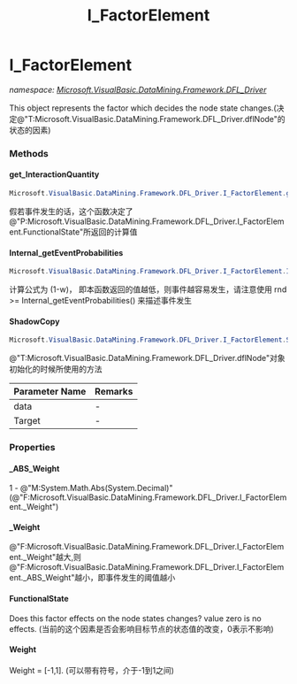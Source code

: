 ﻿---
title: I_FactorElement
---

# I_FactorElement
_namespace: [Microsoft.VisualBasic.DataMining.Framework.DFL_Driver](N-Microsoft.VisualBasic.DataMining.Framework.DFL_Driver.html)_

This object represents the factor which decides the node state changes.(决定@"T:Microsoft.VisualBasic.DataMining.Framework.DFL_Driver.dflNode"的状态的因素)



### Methods

#### get_InteractionQuantity
```csharp
Microsoft.VisualBasic.DataMining.Framework.DFL_Driver.I_FactorElement.get_InteractionQuantity
```
假若事件发生的话，这个函数决定了@"P:Microsoft.VisualBasic.DataMining.Framework.DFL_Driver.I_FactorElement.FunctionalState"所返回的计算值

#### Internal_getEventProbabilities
```csharp
Microsoft.VisualBasic.DataMining.Framework.DFL_Driver.I_FactorElement.Internal_getEventProbabilities
```
计算公式为 (1-w)， 即本函数返回的值越低，则事件越容易发生，请注意使用 rnd >= Internal_getEventProbabilities() 来描述事件发生

#### ShadowCopy
```csharp
Microsoft.VisualBasic.DataMining.Framework.DFL_Driver.I_FactorElement.ShadowCopy(Microsoft.VisualBasic.DataMining.Framework.DFL_Driver.I_FactorElement,Microsoft.VisualBasic.DataMining.Framework.DFL_Driver.dflNode)
```
@"T:Microsoft.VisualBasic.DataMining.Framework.DFL_Driver.dflNode"对象初始化的时候所使用的方法

|Parameter Name|Remarks|
|--------------|-------|
|data|-|
|Target|-|



### Properties

#### _ABS_Weight
1 - @"M:System.Math.Abs(System.Decimal)"(@"F:Microsoft.VisualBasic.DataMining.Framework.DFL_Driver.I_FactorElement._Weight")
#### _Weight
@"F:Microsoft.VisualBasic.DataMining.Framework.DFL_Driver.I_FactorElement._Weight"越大,则@"F:Microsoft.VisualBasic.DataMining.Framework.DFL_Driver.I_FactorElement._ABS_Weight"越小，即事件发生的阈值越小
#### FunctionalState
Does this factor effects on the node states changes? value zero is no effects.
 (当前的这个因素是否会影响目标节点的状态值的改变，0表示不影响)
#### Weight
Weight = [-1,1]. (可以带有符号，介于-1到1之间)
